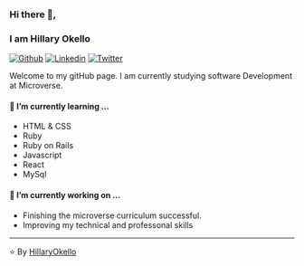 ### Hi there 👋,
### I am Hillary Okello

[![Github](https://img.shields.io/badge/-Github-000?style=flat&logo=Github&logoColor=white)](https://github.com/HillaryOkello)
[![Linkedin](https://img.shields.io/badge/-LinkedIn-blue?style=flat&logo=Linkedin&logoColor=white)](https://www.linkedin.com/in/hillary-okello-b173101a4/)
[![Twitter](https://img.shields.io/badge/-Twitter-blue?style=flat&logo=Twitter&logoColor=white)](https://twitter.com/Kellyhillary4)

Welcome to my gitHub page. I am currently studying software Development at Microverse.

#### 🌱 I’m currently learning ...
* HTML & CSS
* Ruby
* Ruby on Rails
* Javascript
* React
* MySql

#### 🔭 I’m currently working on ...
* Finishing the microverse curriculum successful.
* Improving my technical and professonal skills
<hr/>

 :star: By [HillaryOkello](https://github.com/HillaryOkello)
<!--
**HillaryOkello/HillaryOkello** is a ✨ _special_ ✨ repository because its `README.md` (this file) appears on your GitHub profile.

Here are some ideas to get you started:

- 🔭 I’m currently working on ...
- 🌱 I’m currently learning ...
- 👯 I’m looking to collaborate on ...
- 🤔 I’m looking for help with ...
- 💬 Ask me about ...
- 📫 How to reach me: ...
- 😄 Pronouns: ...
- ⚡ Fun fact: ...
-->
